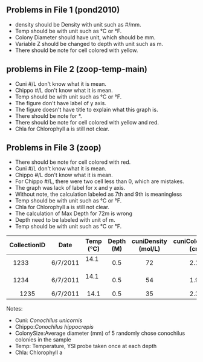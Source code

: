 
## Problems in File 1 (pond2010)
* density should be Density with unit such as #/mm.
* Temp should be with unit such as °C or °F.
* Colony Diameter should have unit, which should be mm.
* Variable Z should be changed to depth with unit such as m. 
* There should be note for cell colored with yellow.
## problems in File 2 (zoop-temp-main)
* Cuni #/L don't know what it is mean.
* Chippo #/L don't know what it is mean.
* Temp should be with unit such as °C or °F.
* The figure don't have label of y axis.
* The figure doesn't have title to explain what this graph is.
* There should be note for *.
* There should be note for cell colored with yellow and red.
* Chla for Chlorophyll a is still not clear.

## Problems in File 3 (zoop)
* There should be note for cell colored with red.
* Cuni #/L don't know what it is mean.
* Chippo #/L don't know what it is mean.
* For Chippo #/L, there were two cell less than 0, which are mistakes.
* The graph was lack of label for x and y axis.
* Without note, the calculation labeled as 7th and 9th is meaningless
* Temp should be with unit such as °C or °F.
* Chla for Chlorophyll a is still not clear.
* The calculation of Max Depth for 72m is wrong
* Depth need to be labeled with unit of m.
* Temp should be with unit such as °C or °F.



| CollectionID  | Date     | Temp (°C) |Depth (M) | cuniDensity (mol/L)| cuniColonySize (cm)| chippoDensity (mol/l)| chippoColonySize(mm)|Chla (?)|
| :-------------:|:--------:| :---------:|:---------:|:---------:|:---------:|:---------:|:---------:|:---------:|
| 1233          | 6/7/2011 | 14.1      |0.5       |72 |2.12 |45 |2.56 |3.1 |
| 1234          | 6/7/2011 | 14.1      |0.5       |54 |1.98 |56 |2.68 |3.4 |
| 1235          | 6/7/2011 | 14.1      |0.5       |35 |2.34 |34 |2.11 |3.2 |

Notes:
* Cuni:	_Conochilus unicornis_	
* Chippo:_Conochilus hippocrepis_	
* ColonySize:Average diameter (mm) of 5 randomly chose conochilus colonies in the sample 	
* Temp:	Temperature, YSI probe taken once at each depth
* Chla: Chlorophyll a	
				
			
				
